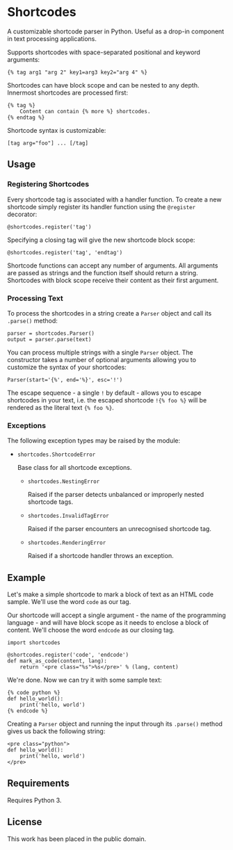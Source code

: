 
Shortcodes
==========

A customizable shortcode parser in Python. Useful as a drop-in component in text processing applications.

Supports shortcodes with space-separated positional and keyword arguments:

    {% tag arg1 "arg 2" key1=arg3 key2="arg 4" %}

Shortcodes can have block scope and can be nested to any depth. Innermost shortcodes are processed first:

    {% tag %}
        Content can contain {% more %} shortcodes.
    {% endtag %}

Shortcode syntax is customizable:

    [tag arg="foo"] ... [/tag]


Usage
-----

### Registering Shortcodes ###

Every shortcode tag is associated with a handler function. To create a new shortcode simply register its handler function using the `@register` decorator:

    @shortcodes.register('tag')

Specifying a closing tag will give the new shortcode block scope:

    @shortcodes.register('tag', 'endtag')

Shortcode functions can accept any number of arguments. All arguments are passed as strings and the function itself should return a string. Shortcodes with block scope receive their content as their first argument.


### Processing Text ###

To process the shortcodes in a string create a `Parser` object and call its `.parse()` method:

    parser = shortcodes.Parser()
    output = parser.parse(text)

You can process multiple strings with a single `Parser` object. The constructor takes a number of optional arguments allowing you to customize the syntax of your shortcodes:

    Parser(start='{%', end='%}', esc='!')

The escape sequence - a single `!` by default - allows you to escape shortcodes in your text, i.e. the escaped shortcode `!{% foo %}` will be rendered as the literal text `{% foo %}`.


### Exceptions ###

The following exception types may be raised by the module:

*   `shortcodes.ShortcodeError`

    Base class for all shortcode exceptions.

    *   `shortcodes.NestingError`

        Raised if the parser detects unbalanced or improperly nested shortcode tags.

    *   `shortcodes.InvalidTagError`

        Raised if the parser encounters an unrecognised shortcode tag.

    *   `shortcodes.RenderingError`

        Raised if a shortcode handler throws an exception.


Example
-------

Let's make a simple shortcode to mark a block of text as an HTML code sample. We'll use the word `code` as our tag.

Our shortcode will accept a single argument - the name of the programming language - and will have block scope as it needs to enclose a block of content. We'll choose the word `endcode` as our closing tag.

    import shortcodes

    @shortcodes.register('code', 'endcode')
    def mark_as_code(content, lang):
        return '<pre class="%s">%s</pre>' % (lang, content)

We're done. Now we can try it with some sample text:

    {% code python %}
    def hello_world():
        print('hello, world')
    {% endcode %}

Creating a `Parser` object and running the input through its `.parse()` method gives us back the following string:

    <pre class="python">
    def hello_world():
        print('hello, world')
    </pre>


Requirements
------------

Requires Python 3.


License
-------

This work has been placed in the public domain.

